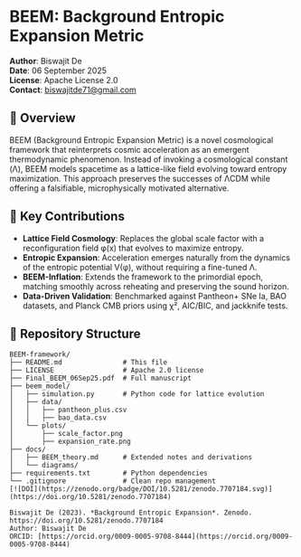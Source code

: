 # BEEM: Background Entropic Expansion Metric
**Author**: Biswajit De  
**Date**: 06 September 2025  
**License**: Apache License 2.0  
**Contact**: biswajitde71@gmail.com

## 🌌 Overview

BEEM (Background Entropic Expansion Metric) is a novel cosmological framework that reinterprets cosmic acceleration as an emergent thermodynamic phenomenon. Instead of invoking a cosmological constant (Λ), BEEM models spacetime as a lattice-like field evolving toward entropy maximization. This approach preserves the successes of ΛCDM while offering a falsifiable, microphysically motivated alternative.

## 📜 Key Contributions

- **Lattice Field Cosmology**: Replaces the global scale factor with a reconfiguration field φ(x) that evolves to maximize entropy.
- **Entropic Expansion**: Acceleration emerges naturally from the dynamics of the entropic potential V(φ), without requiring a fine-tuned Λ.
- **BEEM-Inflation**: Extends the framework to the primordial epoch, matching smoothly across reheating and preserving the sound horizon.
- **Data-Driven Validation**: Benchmarked against Pantheon+ SNe Ia, BAO datasets, and Planck CMB priors using χ², AIC/BIC, and jackknife tests.

## 📁 Repository Structure

```text
BEEM-framework/
├── README.md               # This file
├── LICENSE                 # Apache 2.0 license
├── Final_BEEM_06Sep25.pdf  # Full manuscript
├── beem_model/
│   ├── simulation.py       # Python code for lattice evolution
│   ├── data/
│   │   ├── pantheon_plus.csv
│   │   ├── bao_data.csv
│   └── plots/
│       ├── scale_factor.png
│       ├── expansion_rate.png
├── docs/
│   ├── BEEM_theory.md      # Extended notes and derivations
│   └── diagrams/
├── requirements.txt        # Python dependencies
└── .gitignore              # Clean repo management
[![DOI](https://zenodo.org/badge/DOI/10.5281/zenodo.7707184.svg)](https://doi.org/10.5281/zenodo.7707184)

Biswajit De (2023). *Background Entropic Expansion*. Zenodo. https://doi.org/10.5281/zenodo.7707184
Author: Biswajit De  
ORCID: [https://orcid.org/0009-0005-9708-8444](https://orcid.org/0009-0005-9708-8444)

